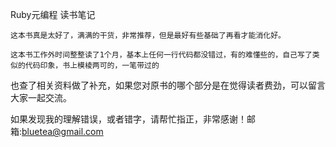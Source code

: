Ruby元编程 读书笔记

    这本书真是太好了，满满的干货，非常推荐，但是最好有些基础了再看才能消化好。

    这本书工作外时间整整读了1个月，基本上任何一行代码都没错过，有的难懂些的，自己写了类似的代码印象，书上模棱两可的，一笔带过的
也查了相关资料做了补充，如果您对原书的哪个部分是在觉得读者费劲，可以留言大家一起交流。

如果发现我的理解错误，或者错字，请帮忙指正，非常感谢！邮箱:bluetea@gmail.com